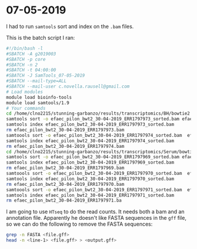 # 07-05-2019

I had to run `samtools` sort and index on the `.bam` files.

This is the batch script I ran:

```bash
#!/bin/bash -l
#SBATCH -A g2019003
#SBATCH -p core
#SBATCH -n 2
#SBATCH -t 04:00:00
#SBATCH -J SamTools_07-05-2019
#SBATCH --mail-type=ALL
#SBATCH --mail-user c.novella.rausell@gmail.com
# Load modules
module load bioinfo-tools
module load samtools/1.9
# Your commands
cd /home/clno2215/stunning-garbanzo/results/transcriptomics/BH/bowtie2
samtools sort -o efaec_pilon_bwt2_30-04-2019_ERR1797973_sorted.bam efaec_pilon_bwt2_30-04-2019_ERR1797973.bam
samtools index efaec_pilon_bwt2_30-04-2019_ERR1797973_sorted.bam
rm efaec_pilon_bwt2_30-04-2019_ERR1797973.bam
samtoools sort -o efaec_pilon_bwt2_30-04-2019_ERR1797974_sorted.bam  efaec_pilon_bwt2_30-04-2019_ERR1797974.bam
samtools index efaec_pilon_bwt2_30-04-2019_ERR1797974_sorted.bam
rm efaec_pilon_bwt2_30-04-2019_ERR1797974.bam
cd /home/clno2215/stunning-garbanzo/results/transcriptomics/Serum/bowtie2
samtools sort -o efaec_pilon_bwt2_30-04-2019_ERR1797969_sorted.bam efaec_pilon_bwt2_30-04-2019_ERR1797969.bam
samtools index efaec_pilon_bwt2_30-04-2019_ERR1797969_sorted.bam
rm efaec_pilon_bwt2_30-04-2019_ERR1797969.bam
samtoools sort -o efaec_pilon_bwt2_30-04-2019_ERR1797970_sorted.bam  efaec_pilon_bwt2_30-04-2019_ERR1797970.bam
samtools index efaec_pilon_bwt2_30-04-2019_ERR1797970_sorted.bam
rm efaec_pilon_bwt2_30-04-2019_ERR1797970.bam
samtoools sort -o efaec_pilon_bwt2_30-04-2019_ERR1797971_sorted.bam  efaec_pilon_bwt2_30-04-2019_ERR1797971.bam
samtools index efaec_pilon_bwt2_30-04-2019_ERR1797971_sorted.bam
rm efaec_pilon_bwt2_30-04-2019_ERR1797971.ba
```
I am going to use `HTseq` to do the read counts. It needs both a bam and an annotation file. Apparently he doesn't like FASTA sequences in the `gff` file, so we can do the following to remove the FASTA sequences:

```bash
grep -n FASTA <file.gff>
head -n <line-1> <file.gff> > <output.gff>
```
